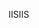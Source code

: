  <span data-ttu-id="d294d-101">IIS</span><span class="sxs-lookup"><span data-stu-id="d294d-101">IIS</span></span> 